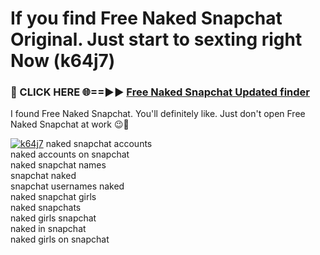 # If you find Free Naked Snapchat Original. Just start to sexting right Now (k64j7)

<h3>🔴 CLICK HERE 🌐==►► <a href="https://tinyurl.com/mtbk5fxa" rel="nofollow">Free Naked Snapchat Updated finder</a></h3>

I found Free Naked Snapchat. You'll definitely like. Just don't open Free Naked Snapchat at work 😉💬

[![k64j7](https://i.imgur.com/Q8WKrnY.jpeg)](https://tinyurl.com/mtbk5fxa)
naked snapchat accounts<br>
naked accounts on snapchat<br>
naked snapchat names<br>
snapchat naked<br>
snapchat usernames naked<br>
naked snapchat girls<br>
naked snapchats<br>
naked girls snapchat<br>
naked in snapchat<br>
naked girls on snapchat